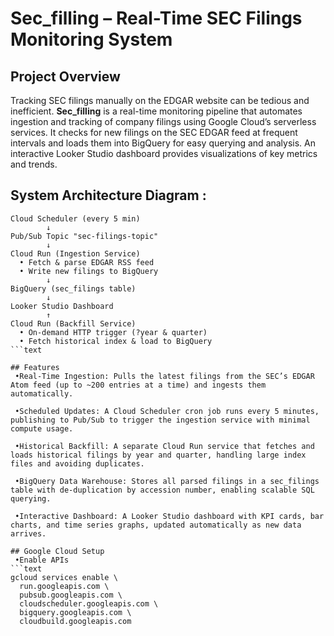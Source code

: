 # Sec_filling – Real-Time SEC Filings Monitoring System

## Project Overview 
Tracking SEC filings manually on the EDGAR website can be tedious and inefficient. **Sec_filling** is a real-time monitoring pipeline that automates ingestion and tracking of company filings using Google Cloud’s serverless services. It checks for new filings on the SEC EDGAR feed at frequent intervals and loads them into BigQuery for easy querying and analysis. An interactive Looker Studio dashboard provides visualizations of key metrics and trends.  

## System Architecture Diagram :
```text
Cloud Scheduler (every 5 min)
        ↓
Pub/Sub Topic "sec-filings-topic"
        ↓
Cloud Run (Ingestion Service)
  • Fetch & parse EDGAR RSS feed
  • Write new filings to BigQuery
        ↓
BigQuery (sec_filings table)
        ↓
Looker Studio Dashboard
        ↑
Cloud Run (Backfill Service)
  • On-demand HTTP trigger (?year & quarter)
  • Fetch historical index & load to BigQuery
```text

## Features
 •Real-Time Ingestion: Pulls the latest filings from the SEC’s EDGAR Atom feed (up to ~200 entries at a time) and ingests them automatically.

 •Scheduled Updates: A Cloud Scheduler cron job runs every 5 minutes, publishing to Pub/Sub to trigger the ingestion service with minimal compute usage.

 •Historical Backfill: A separate Cloud Run service that fetches and loads historical filings by year and quarter, handling large index files and avoiding duplicates.

 •BigQuery Data Warehouse: Stores all parsed filings in a sec_filings table with de-duplication by accession number, enabling scalable SQL querying.

 •Interactive Dashboard: A Looker Studio dashboard with KPI cards, bar charts, and time series graphs, updated automatically as new data arrives.

## Google Cloud Setup
 •Enable APIs
```text
gcloud services enable \
  run.googleapis.com \
  pubsub.googleapis.com \
  cloudscheduler.googleapis.com \
  bigquery.googleapis.com \
  cloudbuild.googleapis.com
